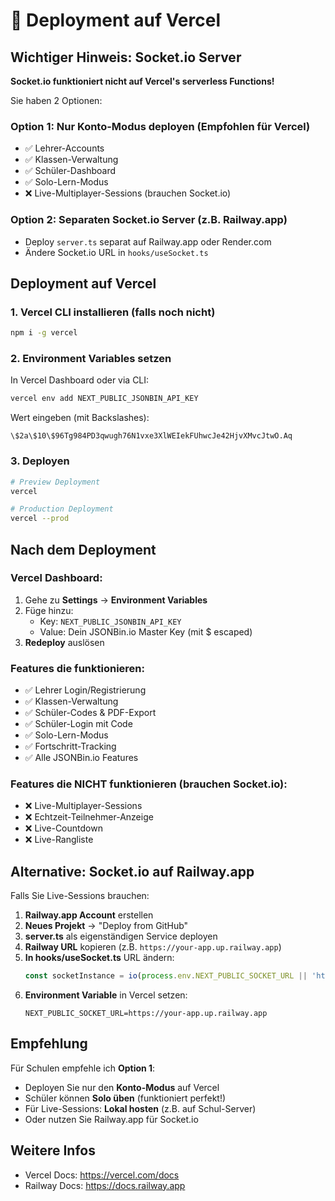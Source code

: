 # 🚀 Deployment auf Vercel

## Wichtiger Hinweis: Socket.io Server

**Socket.io funktioniert nicht auf Vercel's serverless Functions!**

Sie haben 2 Optionen:

### Option 1: Nur Konto-Modus deployen (Empfohlen für Vercel)
- ✅ Lehrer-Accounts
- ✅ Klassen-Verwaltung
- ✅ Schüler-Dashboard
- ✅ Solo-Lern-Modus
- ❌ Live-Multiplayer-Sessions (brauchen Socket.io)

### Option 2: Separaten Socket.io Server (z.B. Railway.app)
- Deploy `server.ts` separat auf Railway.app oder Render.com
- Ändere Socket.io URL in `hooks/useSocket.ts`

## Deployment auf Vercel

### 1. Vercel CLI installieren (falls noch nicht)
```bash
npm i -g vercel
```

### 2. Environment Variables setzen

In Vercel Dashboard oder via CLI:
```bash
vercel env add NEXT_PUBLIC_JSONBIN_API_KEY
```

Wert eingeben (mit Backslashes):
```
\$2a\$10\$96Tg984PD3qwugh76N1vxe3XlWEIekFUhwcJe42HjvXMvcJtwO.Aq
```

### 3. Deployen
```bash
# Preview Deployment
vercel

# Production Deployment
vercel --prod
```

## Nach dem Deployment

### Vercel Dashboard:
1. Gehe zu **Settings** → **Environment Variables**
2. Füge hinzu:
   - Key: `NEXT_PUBLIC_JSONBIN_API_KEY`
   - Value: Dein JSONBin.io Master Key (mit \$ escaped)
3. **Redeploy** auslösen

### Features die funktionieren:
- ✅ Lehrer Login/Registrierung
- ✅ Klassen-Verwaltung
- ✅ Schüler-Codes & PDF-Export
- ✅ Schüler-Login mit Code
- ✅ Solo-Lern-Modus
- ✅ Fortschritt-Tracking
- ✅ Alle JSONBin.io Features

### Features die NICHT funktionieren (brauchen Socket.io):
- ❌ Live-Multiplayer-Sessions
- ❌ Echtzeit-Teilnehmer-Anzeige
- ❌ Live-Countdown
- ❌ Live-Rangliste

## Alternative: Socket.io auf Railway.app

Falls Sie Live-Sessions brauchen:

1. **Railway.app Account** erstellen
2. **Neues Projekt** → "Deploy from GitHub"
3. **server.ts** als eigenständigen Service deployen
4. **Railway URL** kopieren (z.B. `https://your-app.up.railway.app`)
5. **In hooks/useSocket.ts** URL ändern:
   ```typescript
   const socketInstance = io(process.env.NEXT_PUBLIC_SOCKET_URL || 'http://localhost:3001');
   ```
6. **Environment Variable** in Vercel setzen:
   ```
   NEXT_PUBLIC_SOCKET_URL=https://your-app.up.railway.app
   ```

## Empfehlung

Für Schulen empfehle ich **Option 1**:
- Deployen Sie nur den **Konto-Modus** auf Vercel
- Schüler können **Solo üben** (funktioniert perfekt!)
- Für Live-Sessions: **Lokal hosten** (z.B. auf Schul-Server)
- Oder nutzen Sie Railway.app für Socket.io

## Weitere Infos

- Vercel Docs: https://vercel.com/docs
- Railway Docs: https://docs.railway.app

